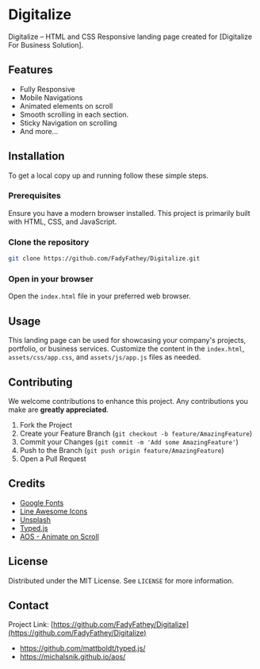 # Digitalize

Digitalize – HTML and CSS Responsive landing page created for [Digitalize For Business Solution].

## Features

- Fully Responsive
- Mobile Navigations
- Animated elements on scroll
- Smooth scrolling in each section.
- Sticky Navigation on scrolling
- And more...

## Installation

To get a local copy up and running follow these simple steps.

### Prerequisites

Ensure you have a modern browser installed. This project is primarily built with HTML, CSS, and JavaScript.

### Clone the repository

```sh
git clone https://github.com/FadyFathey/Digitalize.git
```

### Open in your browser

Open the `index.html` file in your preferred web browser.

## Usage

This landing page can be used for showcasing your company's projects, portfolio, or business services. Customize the content in the `index.html`, `assets/css/app.css`, and `assets/js/app.js` files as needed.

## Contributing

We welcome contributions to enhance this project. Any contributions you make are **greatly appreciated**.

1. Fork the Project
2. Create your Feature Branch (`git checkout -b feature/AmazingFeature`)
3. Commit your Changes (`git commit -m 'Add some AmazingFeature'`)
4. Push to the Branch (`git push origin feature/AmazingFeature`)
5. Open a Pull Request

## Credits

- [Google Fonts](https://fonts.google.com/)
- [Line Awesome Icons](https://icons8.com/line-awesome)
- [Unsplash](https://unsplash.com/)
- [Typed.js](https://github.com/mattboldt/typed.js/)
- [AOS - Animate on Scroll](https://michalsnik.github.io/aos/)

## License

Distributed under the MIT License. See `LICENSE` for more information.

## Contact


Project Link: [https://github.com/FadyFathey/Digitalize](https://github.com/FadyFathey/Digitalize)
- https://github.com/mattboldt/typed.js/
- https://michalsnik.github.io/aos/

